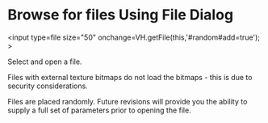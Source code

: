 Browse for files Using File Dialog
===

<input type=file size="50" onchange=VH.getFile(this,'#random#add=true'); >


Select and open a file.

Files with external texture bitmaps do not load the bitmaps - this is due to security considerations.

Files are placed randomly. Future revisions will provide you the ability to supply a full set of parameters prior to opening the file.


<!--
2014-11-23 ~ Theo Armour ~ CC license
-->